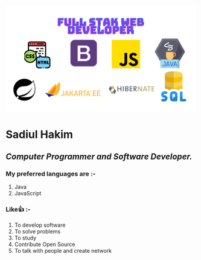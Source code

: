 
![Img](https://github.com/sadiul-hakim/sadiul-hakim/blob/main/Pic.png?raw=true)

# Sadiul Hakim
___Computer Programmer and Software Developer.___
---
### My preferred languages are :-
1. Java
2. JavaScript

### Like👍 :-
1. To develop software
2. To solve problems
3. To study
4. Contribute Open Source
5. To talk with people and create network

<!---
sadiul-hakim/sadiul-hakim is a ✨ special ✨ repository because its `README.md` (this file) appears on your GitHub profile.
You can click the Preview link to take a look at your changes.
--->

